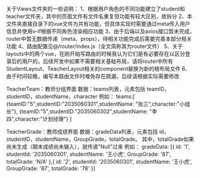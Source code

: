 关于Views文件夹的一些说明：
1、根据用户角色的不同功能建立了student和teacher文件夹，其中的页面文件有文件名重复但功能有较大区别，故拆分
2、本文件夹直接目录下的vue文件为共有功能，但具体实现时需要通过meta传入用户信息并使用v-if根据不同角色渲染相应功能
3、由于后端以及axios接口暂未完成，router中暂无数据传递（meta、props），待相关功能完成后需要完善本部分相关功能
4、路由配置见@/router/index.js（全文简称其为router文件）
5、关于layouts中的两个vue，在刚开始写路由的时候我认为它们是有必要存在以区分登录后的用户的，后续开发中如果不需要相关基础布局，请将router中所有StudentLayout、TeacherLayout相关的component替换为新的根布局文件
6、由于时间较晚，编写本路由文件时难免存在疏漏，后续请根据实际需要修改


TeacherTeam：教师分组界面
数据：teams列表，元素包括 teamID，studentID，studentName，character
例如：
teams:[
{teamID:"5",studentID:"2035060301",studentName: "张三",character:"小组长"},
{teamID:"5",studentID:"2035060302",studentName: "李四",character:"计划经理"}
]

TeacherGrade：教师成绩界面
数据：gradeData列表，元素包括 id，studentID，studentName，GroupGrade，totalGrade。
其中，totalGrade如果尚未生成（期末成绩尚未输入），就传递"Null"过来
例如：
gradeData: [{
id: '1',
studentId: '2035060301',
studentName: '王小虎',
GroupGrade: '87',
totalGrade: 'N/A'
},{
id: '2',
studentId: '2035060301',
studentName: '王小虎',
GroupGrade: '87',
totalGrade: '78'
}]
